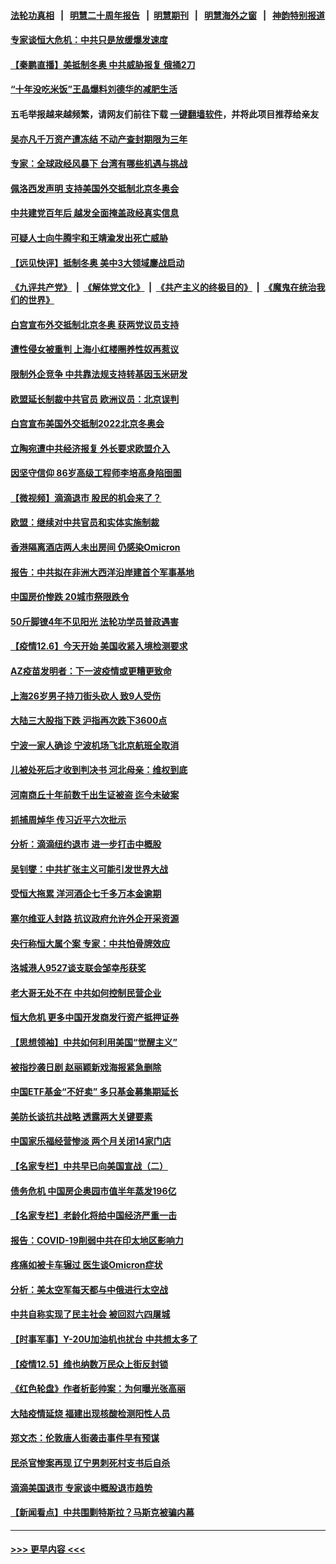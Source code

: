 #### [法轮功真相](https://github.com/gfw-breaker/truth/blob/master/README.md?t=0) &nbsp;&nbsp;|&nbsp;&nbsp; [明慧二十周年报告](https://github.com/gfw-breaker/mh-reports/blob/master/README.md?t=0) &nbsp;&nbsp;|&nbsp;&nbsp;[明慧期刊](https://github.com/gfw-breaker/mh-qikan) &nbsp;&nbsp;|&nbsp;&nbsp; [明慧海外之窗](https://github.com/gfw-breaker/mh-news/blob/master/README.md?t=0) &nbsp;&nbsp;|&nbsp;&nbsp; [神韵特别报道](https://github.com/gfw-breaker/mh-news/blob/master/shenyun.md?t=0)
#### [专家谈恒大危机：中共只是放缓爆发速度](../pages/nsc413/n13420677.md?t=12071250) 
#### [【秦鹏直播】美抵制冬奥 中共威胁报复 俄捅2刀](../pages/nsc413/n13420659.md?t=12071250) 
#### [“十年没吃米饭”王晶爆料刘德华的减肥生活](../pages/nsc413/n13420552.md?t=12071250) 
#### 五毛举报越来越频繁，请网友们前往下载 [一键翻墙软件](https://github.com/gfw-breaker/ssr-accounts)，并将此项目推荐给亲友
#### [吴亦凡千万资产遭冻结 不动产查封期限为三年](../pages/nsc413/n13420407.md?t=12071250) 
#### [专家：全球政经风暴下 台湾有哪些机遇与挑战](../pages/nsc413/n13419762.md?t=12071250) 
#### [佩洛西发声明 支持美国外交抵制北京冬奥会](../pages/nsc413/n13420669.md?t=12071250) 
#### [中共建党百年后 越发全面掩盖政经真实信息](../pages/nsc413/n13420493.md?t=12071250) 
#### [可疑人士向牛腾宇和王靖渝发出死亡威胁](../pages/nsc413/n13420485.md?t=12071250) 
#### [【远见快评】抵制冬奥 美中3大领域鏖战启动](../pages/nsc413/n13420665.md?t=12071250) 
#### [《九评共产党》](https://github.com/begood0513/9ping.md/blob/master/README.md) &nbsp;|&nbsp; [《解体党文化》](../../../../jtdwh.md/blob/master/README.md)  &nbsp;|&nbsp; [《共产主义的终极目的》](../../../../gczydzjmd.md/blob/master/README.md) &nbsp;|&nbsp; [《魔鬼在统治我们的世界》](../../../../mgztzwmdsj.md/blob/master/README.md) 
#### [白宫宣布外交抵制北京冬奥 获两党议员支持](../pages/nsc413/n13420521.md?t=12071250) 
#### [遭性侵女被重判 上海小红楼圈养性奴再惹议](../pages/nsc413/n13420076.md?t=12071250) 
#### [限制外企竞争 中共靠法规支持转基因玉米研发](../pages/nsc413/n13420178.md?t=12071250) 
#### [欧盟延长制裁中共官员 欧洲议员：北京误判](../pages/nsc413/n13420409.md?t=12071250) 
#### [白宫宣布美国外交抵制2022北京冬奥会](../pages/nsc413/n13420408.md?t=12071250) 
#### [立陶宛遭中共经济报复 外长要求欧盟介入](../pages/nsc413/n13420414.md?t=12071250) 
#### [因坚守信仰 86岁高级工程师李培高身陷囹圄](../pages/nsc413/n13419794.md?t=12071250) 
#### [【微视频】滴滴退市 股民的机会来了？](../pages/nsc413/n13420073.md?t=12071250) 
#### [欧盟：继续对中共官员和实体实施制裁](../pages/nsc413/n13420338.md?t=12071250) 
#### [香港隔离酒店两人未出房间 仍感染Omicron](../pages/nsc413/n13420326.md?t=12071250) 
#### [报告：中共拟在非洲大西洋沿岸建首个军事基地](../pages/nsc413/n13420012.md?t=12071250) 
#### [中国房价惨跌 20城市祭限跌令](../pages/nsc413/n13419964.md?t=12071250) 
#### [50斤脚镣4年不见阳光 法轮功学员普政遇害](../pages/nsc413/n13417359.md?t=12071250) 
#### [【疫情12.6】今天开始 美国收紧入境检测要求](../pages/nsc413/n13419617.md?t=12071250) 
#### [AZ疫苗发明者：下一波疫情或更糟更致命](../pages/nsc413/n13420010.md?t=12071250) 
#### [上海26岁男子持刀街头砍人 致9人受伤](../pages/nsc413/n13419698.md?t=12071250) 
#### [大陆三大股指下跌 沪指再次跌下3600点](../pages/nsc413/n13419355.md?t=12071250) 
#### [宁波一家人确诊 宁波机场飞北京航班全取消](../pages/nsc413/n13419557.md?t=12071250) 
#### [儿被处死后才收到判决书 河北母亲：维权到底](../pages/nsc413/n13419516.md?t=12071250) 
#### [河南商丘十年前数千出生证被盗 迄今未破案](../pages/nsc413/n13419198.md?t=12071250) 
#### [抓捕周焯华 传习近平六次批示](../pages/nsc413/n13419356.md?t=12071250) 
#### [分析：滴滴纽约退市 进一步打击中概股](../pages/nsc413/n13419375.md?t=12071250) 
#### [吴钊燮：中共扩张主义可能引发世界大战](../pages/nsc413/n13419052.md?t=12071250) 
#### [受恒大拖累 洋河酒企七千多万本金逾期](../pages/nsc413/n13418973.md?t=12071250) 
#### [塞尔维亚人封路 抗议政府允许外企开采资源](../pages/nsc413/n13418904.md?t=12071250) 
#### [央行称恒大属个案 专家：中共怕骨牌效应](../pages/nsc413/n13418748.md?t=12071250) 
#### [洛城港人9527谈支联会邹幸彤获奖](../pages/nsc413/n13419149.md?t=12071250) 
#### [老大哥无处不在 中共如何控制民营企业](../pages/nsc413/n13418637.md?t=12071250) 
#### [恒大危机 更多中国开发商发行资产抵押证券](../pages/nsc413/n13418764.md?t=12071250) 
#### [【思想领袖】中共如何利用美国“觉醒主义”](../pages/nsc413/n13393929.md?t=12071250) 
#### [被指抄袭日剧 赵丽颖新戏海报紧急删除](../pages/nsc413/n13418739.md?t=12071250) 
#### [中国ETF基金“不好卖” 多只基金募集期延长](../pages/nsc413/n13418638.md?t=12071250) 
#### [美防长谈抗共战略 透露两大关键要素](../pages/nsc413/n13418612.md?t=12071250) 
#### [中国家乐福经营惨淡 两个月关闭14家门店](../pages/nsc413/n13418566.md?t=12071250) 
#### [【名家专栏】中共早已向美国宣战（二）](../pages/nsc413/n13418266.md?t=12071250) 
#### [债务危机 中国房企奥园市值半年蒸发196亿](../pages/nsc413/n13418491.md?t=12071250) 
#### [【名家专栏】老龄化将给中国经济严重一击](../pages/nsc413/n13418259.md?t=12071250) 
#### [报告：COVID-19削弱中共在印太地区影响力](../pages/nsc413/n13418437.md?t=12071250) 
#### [疼痛如被卡车辗过 医生谈Omicron症状](../pages/nsc413/n13418420.md?t=12071250) 
#### [分析：美太空军每天都与中俄进行太空战](../pages/nsc413/n13418347.md?t=12071250) 
#### [中共自称实现了民主社会 被回怼六四屠城](../pages/nsc413/n13417958.md?t=12071250) 
#### [【时事军事】Y-20U加油机也扰台 中共想太多了](../pages/nsc413/n13417180.md?t=12071250) 
#### [【疫情12.5】维也纳数万民众上街反封锁](../pages/nsc413/n13417933.md?t=12071250) 
#### [《红色轮盘》作者析彭帅案：为何曝光张高丽](../pages/nsc413/n13418073.md?t=12071250) 
#### [大陆疫情延烧 福建出现核酸检测阳性人员](../pages/nsc413/n13417615.md?t=12071250) 
#### [郑文杰：伦敦唐人街袭击事件早有预谋](../pages/nsc413/n13417927.md?t=12071250) 
#### [民杀官惨案再现 辽宁男刺死村支书后自杀](../pages/nsc413/n13417685.md?t=12071250) 
#### [滴滴美国退市 专家谈中概股退市趋势](../pages/nsc413/n13416200.md?t=12071250) 
#### [【新闻看点】中共围剿特斯拉？马斯克被骗内幕](../pages/nsc413/n13417421.md?t=12071250) 

----
#### [ >>> 更早内容 <<< ](../indexes/nsc413-earlier.md)
